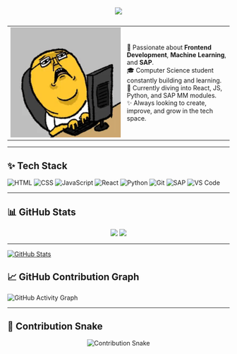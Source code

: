 <!-- Typing effect -->
<h1 align="center">
  <img src="https://readme-typing-svg.herokuapp.com/?lines=Hi+%F0%9F%91%8B+I'm+Ishaan+Singh;Frontend+Developer+%7C+ML+Enthusiast+%7C+SAP+Learner;&center=true&size=25">
</h1>

<!-- Rabbit GIF and Intro -->
<table>
  <tr>
    <td width="250">
      <img src="https://github.com/Ishaan18singh/Ishaan18singh/blob/main/rabbit_typing.gif" width="100%" alt="Rabbit Typing Bunny"/>
    </td>
    <td>
      <p>
        🚀 Passionate about <strong>Frontend Development</strong>, <strong>Machine Learning</strong>, and <strong>SAP</strong>.<br>
        🎓 Computer Science student constantly building and learning.<br>
        🧠 Currently diving into React, JS, Python, and SAP MM modules.<br>
        ✨ Always looking to create, improve, and grow in the tech space.
      </p>
    </td>
  </tr>
</table>

---

## ✨ Tech Stack

![HTML](https://img.shields.io/badge/-HTML5-E34F26?style=flat&logo=html5)
![CSS](https://img.shields.io/badge/-CSS3-1572B6?style=flat&logo=css3)
![JavaScript](https://img.shields.io/badge/-JavaScript-F7DF1E?style=flat&logo=javascript)
![React](https://img.shields.io/badge/-React-61DAFB?style=flat&logo=react)
![Python](https://img.shields.io/badge/-Python-3776AB?style=flat&logo=python)
![Git](https://img.shields.io/badge/-Git-F05032?style=flat&logo=git)
![SAP](https://img.shields.io/badge/-SAP-0FAAFF?style=flat&logo=sap)
![VS Code](https://img.shields.io/badge/-VS%20Code-007ACC?style=flat&logo=visual-studio-code)

---

## 📊 GitHub Stats

<div align="center">
  <img src="https://github-readme-stats.vercel.app/api?username=Ishaan18singh&show_icons=true&theme=tokyonight&hide_border=true&count_private=true" height="160px"/>
  <img src="https://github-readme-stats.vercel.app/api/top-langs/?username=Ishaan18singh&layout=compact&theme=tokyonight&hide_border=true&langs_count=8" height="160px"/>
</div>

---
[![GitHub Stats](https://github-readme-stats.vercel.app/api?username=Ishaan18singh&show_icons=true&theme=dark)](https://github.com/anuraghazra/github-readme-stats)


## 📈 GitHub Contribution Graph

![GitHub Activity Graph](https://github-readme-activity-graph.vercel.app/graph?username=Ishaan18singh&theme=react-dark&area=true)

---
## 🐍 Contribution Snake

<p align="center">
  <img src="https://github.com/Ishaan18singh/Ishaan18singh/raw/output/github-contribution-grid-snake.svg" alt="Contribution Snake"/>
</p>
